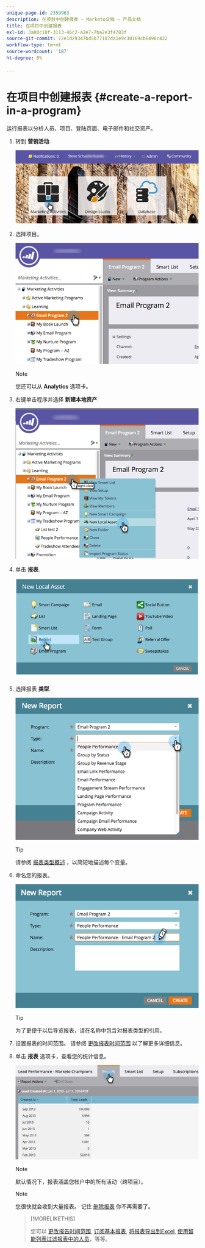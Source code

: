 ```yaml
---
unique-page-id: 2359963
description: 在项目中创建报表 — Marketo文档 — 产品文档
title: 在项目中创建报表
exl-id: 3a80c10f-3113-46c2-a2e7-7ba2e3f4783f
source-git-commit: 72e1d29347bd5b77107da1e9c30169cb6490c432
workflow-type: tm+mt
source-wordcount: '187'
ht-degree: 0%

---
```


# 在项目中创建报表 {#create-a-report-in-a-program}

运行报表以分析人员、项目、登陆页面、电子邮件和社交资产。

1. 转到 **营销活动**.

   ![](assets/login-marketing-activities.png)

1. 选择项目。

   ![](assets/selectprogramreport.png)

   >[!NOTE]
   >
   >您还可以从 **Analytics** 选项卡。

1. 右键单击程序并选择 **新建本地资产**.

   ![](assets/programrightclick-asset.png)

1. 单击 **报表**.

   ![](assets/image2014-9-15-18-3a36-3a46.png)

1. 选择报表 **类型**.

   ![](assets/choosereport.png)

   >[!TIP]
   >
   >请参阅 [报表类型概述](https://docs.marketo.com/display/DOCS/Report+Type+Overview) ，以简短地描述每个变量。

1. 命名您的报表。

   ![](assets/namereport.png)

   >[!TIP]
   >
   >为了更便于以后导览报表，请在名称中包含对报表类型的引用。

1. 设置报表的时间范围。 请参阅 [更改报表时间范围](/help/marketo/product-docs/reporting/basic-reporting/editing-reports/change-a-report-time-frame.md) 以了解更多详细信息。

1. 单击 **报表** 选项卡，查看您的统计信息。

   ![](assets/image2014-9-15-18-3a38-3a5.png)

   >[!NOTE]
   >
   >默认情况下，报表涵盖您帐户中的所有活动（跨项目）。

   >[!NOTE]
   >
   >您很快就会收到大量报表。 记住 [删除报表](/help/marketo/product-docs/reporting/basic-reporting/report-activity/delete-a-report.md) 你不再需要了。

   >[!MORELIKETHIS]
   >
   >您可以 [更改报告时间范围](/help/marketo/product-docs/reporting/basic-reporting/editing-reports/change-a-report-time-frame.md), [订阅基本报表](/help/marketo/product-docs/reporting/basic-reporting/report-subscriptions/subscribe-to-a-basic-report.md), [将报表导出到Excel](/help/marketo/product-docs/reporting/basic-reporting/report-activity/export-a-report-to-excel.md), [使用智能列表过滤报表中的人员](/help/marketo/product-docs/reporting/basic-reporting/editing-reports/filter-people-in-a-report-with-a-smart-list.md)，等等。
